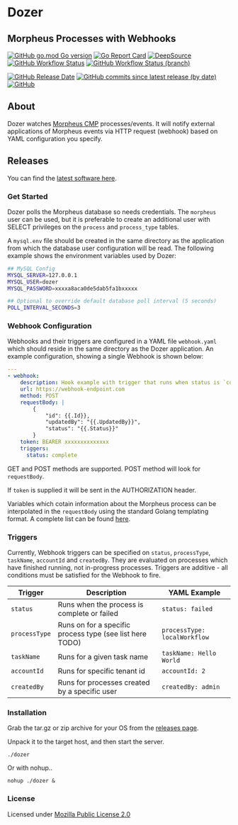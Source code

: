 # Dozer

## Morpheus Processes with Webhooks

[![GitHub go.mod Go version](https://img.shields.io/github/go-mod/go-version/spoonboy-io/dozer?style=flat-square)](https://go.dev/)
[![Go Report Card](https://goreportcard.com/badge/github.com/spoonboy-io/dozer?style=flat-square)](https://goreportcard.com/report/github.com/spoonboy-io/dozer)
[![DeepSource](https://deepsource.io/gh/spoonboy-io/dozer.svg/?label=active+issues&token=uYY_4Kwjq9MnjT7TzykEyv-J)](https://deepsource.io/gh/spoonboy-io/dozer/?ref=repository-badge)
[![GitHub Workflow Status](https://img.shields.io/github/workflow/status/spoonboy-io/dozer/Build?style=flat-square)](https://github.com/spoonboy-io/dozer/actions/workflows/build.yml)
[![GitHub Workflow Status (branch)](https://img.shields.io/github/workflow/status/spoonboy-io/dozer/Unit%20Test/master?label=tests&style=flat-square)](https://github.com/spoonboy-io/dozer/actions/workflows/unit_test.yml)

[![GitHub Release Date](https://img.shields.io/github/release-date/spoonboy-io/dozer?style=flat-square)](https://github.com/spoonboy-io/dozer/releases)
[![GitHub commits since latest release (by date)](https://img.shields.io/github/commits-since/spoonboy-io/dozer/latest?style=flat-square)](https://github.com/spoonboy-io/dozer/commits)
[![GitHub](https://img.shields.io/github/license/spoonboy-io/dozer?label=license&style=flat-square)](LICENSE)

## About

Dozer watches [Morpheus CMP](https://morpheusdata.com) processes/events. 
It will notify external applications of Morpheus events
via HTTP request (webhook) based on YAML configuration you specify.

## Releases

You can find the [latest software here](https://github.com/spoonboy-io/dozer/releases/latest).

### Get Started

Dozer polls the Morpheus database so needs credentials. The `morpheus` user can be used, but it is preferable to 
create an additional user with SELECT privileges on the `process` and `process_type` tables.

A `mysql.env` file should be created in the same directory as the application from which the database user configuration
will be read. The following example shows the environment variables used by Dozer:

```bash
## MySQL Config
MYSQL_SERVER=127.0.0.1
MYSQL_USER=dozer
MYSQL_PASSWORD=xxxxa8aca0de5dab5fa1bxxxxx

## Optional to override default database poll interval (5 seconds)
POLL_INTERVAL_SECONDS=3
```

### Webhook Configuration

Webhooks and their triggers are configured in a YAML file `webhook.yaml` which should reside in the same directory
as the Dozer application. An example configuration, showing a single Webhook is shown below:

```YAML
---
- webhook:
    description: Hook example with trigger that runs when status is `complete`
    url: https://webhook-endpoint.com
    method: POST
    requestBody: |
        {
            "id": {{.Id}},
            "updatedBy": "{{.UpdatedBy}}",
            "status": "{{.Status}}"
        }
    token: BEARER xxxxxxxxxxxxxx
    triggers:
      status: complete
```
GET and POST methods are supported. POST method will look for `requestBody`.

If `token` is supplied it will be sent in the AUTHORIZATION header.

Variables which cotain information about the Morpheus process can be interpolated in the `requestBody` using the standard Golang
templating format. A complete list can be found [here](https://github.com/spoonboy-io/dozer/blob/master/internal/hook/send.go#L15).

### Triggers

Currently, Webhook triggers can be specified on `status`, `processType`, `taskName`, `accountId` and `createdBy`. They are 
evaluated on processes which have finished running, not in-progress processes. Triggers are additive - all conditions must 
be satisfied for the Webhook to fire.

| Trigger 	        | Description 	                                            | YAML Example                  |
|---------	        |-------------	                                            | ---------	                    |
| `status`          | Runs when the process is complete or failed       	    | `status: failed`              |
| `processType`     | Runs on for a specific process type (see list here TODO)       | `processType: localWorkflow`  |
| `taskName`        | Runs for a given task name            	                | `taskName: Hello World`       |
| `accountId`       | Runs for specific tenant id           	                | `accountId: 2`        	    |
| `createdBy`       | Runs for processes created by a specific user            	| `createdBy: admin`        	|


### Installation
Grab the tar.gz or zip archive for your OS from the [releases page](https://github.com/spoonboy-io/dozer/releases/latest).

Unpack it to the target host, and then start the server.

```
./dozer
```

Or with nohup..

```
nohup ./dozer &
```

### License
Licensed under [Mozilla Public License 2.0](LICENSE)
